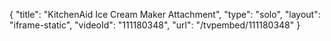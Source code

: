 {
    "title": "KitchenAid Ice Cream Maker Attachment",
    "type": "solo",
    "layout": "iframe-static",
    "videoId": "111180348",
    "url": "\/tvpembed\/111180348"
}